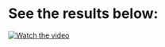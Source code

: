 # See the results below:

[![Watch the video](https://user-images.githubusercontent.com/71460155/233842474-73589951-23d7-41db-905e-9305f27f52e2.png)](https://www.loom.com/share/7265d241dadd4a36bdf1c736f45f6961)

